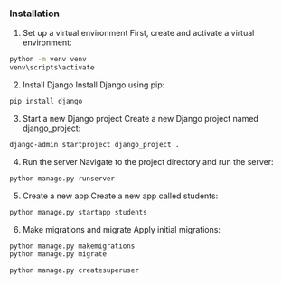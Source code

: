### Installation
1. Set up a virtual environment
First, create and activate a virtual environment:
```bash
python -m venv venv
venv\scripts\activate
```
2. Install Django
Install Django using pip:
```bash
pip install django
```
3. Start a new Django project
Create a new Django project named django_project:
```bash
django-admin startproject django_project .
```
4. Run the server
Navigate to the project directory and run the server:
```bash
python manage.py runserver
```
5. Create a new app
Create a new app called students:
```bash
python manage.py startapp students
```
6. Make migrations and migrate
Apply initial migrations:
```bash
python manage.py makemigrations
python manage.py migrate
```

```
python manage.py createsuperuser
```
